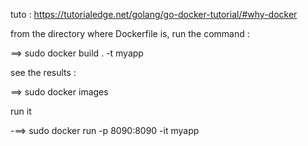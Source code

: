 tuto : https://tutorialedge.net/golang/go-docker-tutorial/#why-docker

from the directory where Dockerfile is, run the command :

==> sudo docker build . -t myapp

see the results :

==> sudo docker images

run it 

-==> sudo docker run -p 8090:8090 -it myapp
